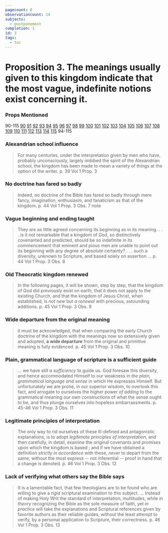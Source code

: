 ```yaml
---
pagecount: 8
observationcount: 14
subjects:
  - postponement
completion: 1
id: 3
tags:
  - toc
---
```

# Proposition 3. The meanings usually given to this kingdom indicate that the most vague, indefinite notions exist concerning it.
### Props Mentioned
90-115 [90](Proposition%2090.%20Members%20of%20the%20Church%20who%20are%20faithful,%20are%20promised%20this%20Kingdom..md) [91](Proposition%2091.%20The%20Kingdom%20of%20God%20is%20not%20the%20Jewish%20Church..md) [92](Proposition%2092.%20This%20Kingdom%20is%20not%20what%20some%20call%20“the%20Gospel%20Kingdom.”.md) [93](Proposition%2093.%20The%20Covenanted%20Kingdom%20is%20not%20the%20Christian%20Church..md) [94](Proposition%2094.%20The%20overlooking%20of%20the%20postponement%20of%20this%20Kingdom%20is%20a%20fundamental%20mistake,%20and%20a%20fruitful%20source%20of%20error%20in%20many%20systems%20of%20Theology..md) [95](Proposition%2095.%20If%20the%20church%20is%20the%20Kingdom,%20then%20the%20terms%20“church”%20and%20“kingdom,”%20should%20be%20synonymous..md) [96](Proposition%2096.%20The%20differences%20visible%20in%20the%20Church%20are%20evidences%20that%20it%20is%20not%20the%20predicted%20Kingdom%20of%20the%20Messiah..md) [97](Proposition%2097.%20The%20various%20forms%20of%20Church%20government%20indicate%20that%20the%20Church%20is%20not%20the%20promised%20Kingdom..md) [98](Proposition%2098.%20That%20the%20church%20is%20not%20the%20Kingdom%20promised%20to%20David’s%20Son%20was%20the%20belief%20of%20the%20early%20church..md) [99](Proposition%2099.%20The%20opinion%20that%20the%20church%20is%20the%20predicted%20Kingdom%20of%20Christ%20was%20of%20later%20origin%20than%20the%20first%20and%20second%20centuries..md) [100](Proposition%20100.%20The%20visible%20church%20is%20not%20the%20predicted%20Kingdom%20of%20Jesus%20Christ..md) [101](Proposition%20101.%20The%20invisible%20Church%20is%20not%20the%20covenanted%20Kingdom%20of%20Christ..md) [102](Proposition%20102.%20Neither%20the%20visible%20nor%20the%20invisible%20church%20is%20the%20covenanted%20Kingdom..md) [103](Proposition%20103.%20This%20Kingdom%20is%20not%20a%20Kingdom%20in%20the%20third%20heaven..md) [104](Proposition%20104.%20The%20Christian%20Church%20is%20not%20denoted%20by%20the%20predicted%20Kingdom%20of%20the%20Prophets..md) [105](Proposition%20105.%20The%20Lord’s%20Prayer%20is%20indicative%20of%20the%20fact%20that%20the%20Church%20is%20not%20the%20covenanted%20Messianic%20Kingdom..md) [106](Proposition%20106.%20Our%20doctrine%20of%20the%20Kingdom%20sustained%20by%20the%20temptation%20of%20Christ..md) [107](Proposition%20107.%20The%20passages%20referring%20to%20heaven%20in%20connection%20with%20the%20saints%20do%20not%20conflict%20with,%20but%20confirm%20our%20doctrine%20of%20the%20Kingdom..md) [108](Proposition%20108.%20The%20formula%20“Kingdom%20of%20heaven”%20connected%20with%20the%20parables%20confirms%20our%20doctrine%20of%20the%20Kingdom..md) [109](Proposition%20109.%20An%20examination%20of%20the%20passages%20of%20Scripture%20supposed%20to%20teach%20the%20Church-Kingdom%20theory%20will%20confirm%20our%20doctrine%20of%20the%20Kingdom..md) [110](Proposition%20110.%20The%20passage%20most%20relied%20on%20to%20prove%20the%20Church-Kingdom%20theory%20utterly%20disproves%20it..md) [111](Proposition%20111.%20The%20Kingdom%20being%20identified%20with,%20the%20elect%20Jewish%20nation,%20it%20cannot%20be%20established%20without%20the%20restoration%20of%20that%20nation..md) [112](Proposition%20112.%20The%20Kingdom,%20if%20established%20as%20predicted,%20demands%20the%20national%20restoration%20of%20the%20Jews%20in%20their%20own%20land..md) [113](Proposition%20113.%20The%20connection%20of%20this%20Kingdom%20with%20Jewish%20restoration%20necessitates%20the%20realization%20of%20their%20predicted%20repentance%20and%20conversion..md) [114](Proposition%20114.%20This%20Kingdom,%20being%20identified%20with%20the%20elect%20Jewish%20nation,%20its%20establishment%20at%20the%20restoration%20embraces%20the%20supremacy%20of%20that%20nation%20over%20the%20nations%20of%20the%20earth..md) [115](Proposition%20115.%20The%20Kingdom%20is%20not%20established%20without%20a%20period%20of%20violence%20or%20war..md) 94-115 
### Alexandrian school influence
> For many centuries, under the interpretation given by men who have, probably unconsciously, largely imbibed the spirit of the Alexandrian school, the kingdom has been made to mean a variety of things at the option of the writer.
> p. 39 Vol 1 Prop. 3
### No doctrine has fared so badly
> Indeed, no doctrine of the Bible has fared so badly through mere fancy, imagination, enthusiasm, and fanaticism as that of the kingdom.
> p. 44 Vol 1 Prop. 3 Obs. 7 note

### Vague beginning and ending taught
> They are as little agreed concerning its beginning as in its meaning.
> . . .
>is it not remarkable that a kingdom of God, so distinctively covenanted and predicted, should be so indefinite in its commencement that eminent and pious men are unable to point out its beginning with any degree of absolute certainty?
>. . .
>such a diversity, unknown to Scripture, and based solely on assertion ...
> p. 44 Vol 1 Prop. 3 Obs. 8
### Old Theocratic kingdom renewed
> In the following pages, it will be shown, step by step, that the kingdom of God did previously exist on earth, that it does not apply to the existing Church, and that the kingdom of Jesus Christ, when established, is *not new* but *a renewal* with precious, astounding additions.
> p. 45 Vol 1 Prop. 3 Obs. 9
### Wide departure from the original meaning
> it must be acknowledged, that when comparing the early Church doctrine of the kingdom with the meanings now so extensively given and adopted, **a wide departure** from the original and primitive meaning is fully evidenced.
> p. 45 Vol 1 Prop. 3 Obs. 10
### Plain, grammatical language of scripture is a sufficient guide
> ... we have still *a sufficiency* to guide us.  God foresaw this diversity, and hence accommodated Himself to our weakness in *the plain, grammatical language and sense* in which He expresses Himself.  But unfortunately we are prone, in our superior wisdom, to overlook this fact, and arrogate to ourselves the higher power *of adding* to the grammatical meaning *our own constructions* of what the sense ought to be, and thus plunge ourselves into hopeless embarrassments.
> p. 45-46 Vol 1 Prop. 3 Obs. 11
### Legitimate principles of interpretation
> The only way to rid ourselves of these ill-defined and antagonistic explanations, is to adopt *legitimate principles of interpretation*, and then carefully, in detail, examine the original covenants and promises upon which the kingdom is based ; and if we have obtained a definition *strictly in accordance* with these, *never* to depart from the same, without the most express -- not inferential -- proof in hand that a change is denoted.
> p. 46 Vol 1 Prop. 3 Obs. 12
### Lack of verifying what others say the Bible says
> It is a lamentable fact, that few theologians are to be found who are willing to give a *rigid* scriptural examination to this subject.
>...
>Instead of making Holy Writ the standard of interpretation, multitudes, while *in theory* recognizing the Bible as the sole measure of faith, yet *in practice* will take the explanations and Scriptural references given by favorite authors as their reliable guides, without the least attempt to verify, by a personal application to Scripture, their correctness.
>p. 46 Vol 1 Prop. 3 Obs. 13



